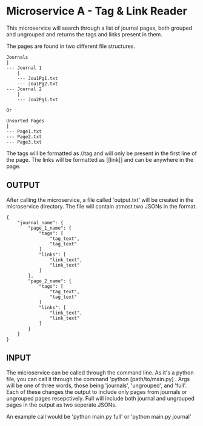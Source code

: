 # Microservice A - Tag & Link Reader

This microservice will search through a list of journal pages, both grouped and ungrouped and returns the tags and links present in them.

The pages are found in two different file structures.

    Journals
    |
    --- Journal 1
        |
        --- Jou1Pg1.txt
        --- Jou1Pg2.txt
    --- Journal 2
        |
        --- Jou2Pg1.txt

    Or

    Unsorted Pages
    |
    --- Page1.txt
    --- Page2.txt
    --- Page3.txt

The tags will be formatted as //tag and will only be present in the first line of the page. The links will be formatted as \[\[link\]\] and can be anywhere in the page.

## OUTPUT

After calling the microservice, a file called 'output.txt' will be created in the microservice directory. The file will contain atmost two JSONs in the format.

    {
        "journal_name": {
            "page_1_name": {
                "tags": [
                    "tag_text",
                    "tag_text"
                ]
                "links": [
                    "link_text",
                    "link_text"
                ]
            },
            "page_2_name": {
                "tags": [
                    "tag_text",
                    "tag_text"
                ]
                "links": [
                    "link_text",
                    "link_text"
                ]
            }
        }
    }

## INPUT

The microservice can be called through the command line. As it's a python file, you can call it through the command 'python \[path/to/main.py\] <args>. Args will be one of three words, those being 'journals', 'ungrouped', and 'full'. Each of these changes the output to include only pages from journals or ungrouped pages resepctively. Full will include both journal and ungrouped pages in the output as two seperate JSONs.

An example call would be 'python main.py full' or 'python main.py journal'